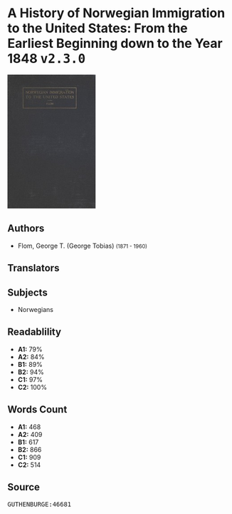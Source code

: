 # A History of Norwegian Immigration to the United States: From the Earliest Beginning down to the Year 1848 <kbd>v2.3.0</kbd>

![](./cover.medium.jpg "")

## Authors


 - Flom, George T. (George Tobias) <small>(1871 - 1960)</small>

## Translators



## Subjects


 - Norwegians

## Readablility


 - **A1:** 79%
 - **A2:** 84%
 - **B1:** 89%
 - **B2:** 94%
 - **C1:** 97%
 - **C2:** 100%

## Words Count


 - **A1:** 468
 - **A2:** 409
 - **B1:** 617
 - **B2:** 866
 - **C1:** 909
 - **C2:** 514

## Source


<kbd>GUTHENBURGE:46681</kbd>
